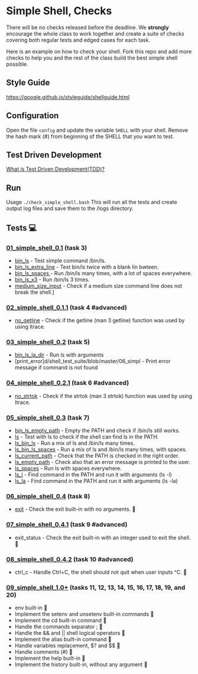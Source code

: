 # Simple Shell, Checks

There will be no checks released before the deadline. We **strongly** encourage the whole class to work together and create a suite of checks covering both regular tests and edged cases for each task.

Here is an example on how to check your shell.
Fork this repo and add more checks to help you and the rest of the class build the best simple shell possible.

## Style Guide
https://google.github.io/styleguide/shellguide.html

## Configuration

Open the file `config` and update the variable `SHELL` with your shell. Remove the hash mark (#) from beginning of the SHELL that you want to test.

## Test Driven Development

[What is Test Driven Development(TDD)?](./https://www.guru99.com/test-driven-development.html)

## Run

Usage `./check_simple_shell.bash`
This will run all the tests and create output log files and save them to the /logs directory.

## Tests :computer:

### [01_simple_shell_0.1](./01_simple_shell_0.1) (task 3)

* [bin_ls](./01_simple_shell_0.1/bin_ls) - Test simple command /bin/ls.
* [bin_ls_extra_line](./01_simple_shell_0.1/bin_ls_extra_line) - Test bin/ls twice with a blank lin bwteen.
* [bin_ls_spaces ](./01_simple_shell_0.1/bin_ls_spaces) - Run /bin/ls many times, with a lot of spaces everywhere.
* [bin_ls_x3](./01_simple_shell_0.1/bin_ls_x3) - Run /bin/ls 3 times.
* [medium_size_input](./01_simple_shell_0.1/medium_size_input) - Check if a medium size command line does not break the shell.]

### [02_simple_shell_0.1.1](./02_simple_shell_0.1.1) (task 4 #advanced)

* [no_getline](./02_simple_shell_0.1.1/no_getline) - Check if the getline (man 3 getline) function was used by using ltrace.

### [03_simple_shell_0.2](./03_simple_shell_0.2) (task 5)

* [bin_ls_la_dir](./03_simple_shell_0.2/bin_ls_la_dir) - Run ls with arguments
* [print_error]d/shell_test_suite/blob/master/06_simpl - Print error message if command is not found

### [04_simple_shell_0.2.1](./04_simple_shell_0.2.1) (task 6 #advanced)

* [no_strtok](./04_simple_shell_0.2.1/no_strtok) - Check if the strtok (man 3 strtok) function was used by using ltrace.

### [05_simple_shell_0.3](./05_simple_shell_0.3) (task 7)

* [bin_ls_empty_path](./05_simple_shell_0.3/bin_ls_empty_path) - Empty the PATH and check if /bin/ls still works.
* [ls](./05_simple_shell_0.3/ls) - Test with ls to check if the shell can find ls in the PATH.
* [ls_bin_ls](./05_simple_shell_0.3/ls_bin_ls) - Run a mix of ls and /bin/ls many times.
* [ls_bin_ls_spaces](./05_simple_shell_0.3/ls_bin_ls_spaces) - Run a mix of ls and /bin/ls many times, with spaces.
* [ls_current_path](./05_simple_shell_0.3/ls_current_path) - Check that the PATH is checked in the right order.
* [ls_empty_path](./05_simple_shell_0.3/ls_empty_path) - Check also that an error message is printed to the user.
* [ls_spaces](./05_simple_shell_0.3/ls_spaces) - Run ls with spaces everywhere.
* [ls_l](./03_simple_shell_0.2/ls_l) - Find command in the PATH and run it with arguments (ls -l)
* [ls_la](./03_simple_shell_0.2/ls_la) - Find command in the PATH and run it with arguments (ls -la)

### [06_simple_shell_0.4](./06_simple_shell_0.4) (task 8)

* [exit](./06_simple_shell_0.4/exit) - Check the exit built-in with no arguments. :wrench:

### [07_simple_shell_0.4.1](./07_simple_shell_0.4.1) (task 9 #advanced)

* exit_status - Check the exit built-in with an integer used to exit the shell. :wrench:

### [08_simple_shell_0.4.2](./08_simple_shell_0.4.2) (task 10 #advanced)

* ctrl_c - Handle Ctrl+C, the shell should not quit when user inputs ^C. :wrench:

### [09_simple_shell_1.0+](./09_simple_shell_1.0) (tasks 11, 12, 13, 14, 15, 16, 17, 18, 19, and 20)

* env built-in  :wrench:
* Implement the setenv and unsetenv built-in commands  :wrench:
* Implement the cd built-in command :wrench:
* Handle the commands separator ;   :wrench:
* Handle the && and || shell logical operators  :wrench:
* Implement the alias built-in command :wrench:
* Handle variables replacement, $? and $$ :wrench:
* Handle comments (#) :wrench:
* Implement the help built-in :wrench:
* Implement the history built-in, without any argument :wrench:
